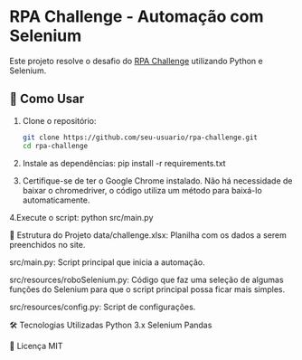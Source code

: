 # RPA Challenge - Automação com Selenium

Este projeto resolve o desafio do [RPA Challenge](https://www.rpachallenge.com/) utilizando Python e Selenium.

## 🚀 Como Usar
1. Clone o repositório:
   ```sh
   git clone https://github.com/seu-usuario/rpa-challenge.git
   cd rpa-challenge

2. Instale as dependências:
pip install -r requirements.txt

3. Certifique-se de ter o Google Chrome instalado. Não há necessidade de baixar o chromedriver, o código utiliza um método para baixá-lo automaticamente.

4.Execute o script:
python src/main.py


📂 Estrutura do Projeto
data/challenge.xlsx: Planilha com os dados a serem preenchidos no site.

src/main.py: Script principal que inicia a automação.

src/resources/roboSelenium.py: Código que faz uma seleção de algumas funções do Selenium para que o script principal possa ficar mais simples.

src/resources/config.py: Script de configurações.


🛠️ Tecnologias Utilizadas
Python 3.x
Selenium
Pandas

📜 Licença
MIT
